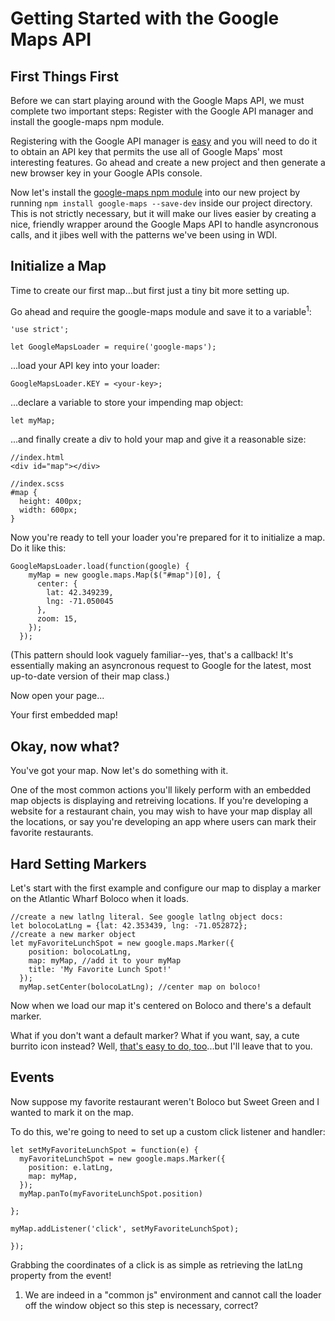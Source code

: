 # Getting Started with the Google Maps API

## First Things First

Before we can start playing around with the Google Maps API, we must complete two important steps: Register with the Google API manager and install the google-maps npm module.

Registering with the Google API manager is [easy](https://developers.google.com/maps/documentation/javascript/) and you will need to do it to obtain an API key that permits the use all of Google Maps' most interesting features. Go ahead and create a new project and then generate a new browser key in your Google APIs console.

Now let's install the [google-maps npm module](https://www.npmjs.com/package/google-maps) into our new project by running ```npm install google-maps --save-dev``` inside our project directory. This is not strictly necessary, but it will make our lives easier by creating a nice, friendly wrapper around the Google Maps API to handle asyncronous calls, and it jibes well with the patterns we've been using in WDI.

## Initialize a Map

Time to create our first map...but first just a tiny bit more setting up.

Go ahead and require the google-maps module and save it to a variable<sup>1</sup>:
```
'use strict';

let GoogleMapsLoader = require('google-maps');
```

...load your API key into your loader:
```
GoogleMapsLoader.KEY = <your-key>;
```
...declare a variable to store your impending map object:
```
let myMap;
```
...and finally create a div to hold your map and give it a reasonable size:
```
//index.html
<div id="map"></div>

//index.scss
#map {
  height: 400px;
  width: 600px;
}
```
Now you're ready to tell your loader you're prepared for it to initialize a map. Do it like this:

```
GoogleMapsLoader.load(function(google) {
    myMap = new google.maps.Map($("#map")[0], {
      center: {
        lat: 42.349239,
        lng: -71.050045
      },
      zoom: 15,
    });
  });
```

(This pattern should look vaguely familiar--yes, that's a callback! It's essentially making an asyncronous request to Google for the latest, most up-to-date version of their map class.)

Now open your page...

Your first embedded map!

## Okay, now what?

You've got your map. Now let's do something with it.

One of the most common actions you'll likely perform with an embedded map objects is displaying and retreiving locations. If you're developing a website for a restaurant chain, you may wish to have your map display all the locations, or say you're developing an app where users can mark their favorite restaurants.


## Hard Setting Markers

Let's start with the first example and configure our map to display a marker on the Atlantic Wharf Boloco when it loads.

```
//create a new latlng literal. See google latlng object docs:
let bolocoLatLng = {lat: 42.353439, lng: -71.052872};
//create a new marker object
let myFavoriteLunchSpot = new google.maps.Marker({
    position: bolocoLatLng,
    map: myMap, //add it to your myMap
    title: 'My Favorite Lunch Spot!'
  });
  myMap.setCenter(bolocoLatLng); //center map on boloco!
```

Now when we load our map it's centered on Boloco and there's a default marker.

What if you don't want a default marker? What if you want, say, a cute burrito icon instead? Well, [that's easy to do, too](https://developers.google.com/maps/documentation/javascript/markers#icons)...but I'll leave that to you.

## Events

Now suppose my favorite restaurant weren't Boloco but Sweet Green and I wanted to mark it on the map.

To do this, we're going to need to set up a custom click listener and handler:

```
let setMyFavoriteLunchSpot = function(e) {
  myFavoriteLunchSpot = new google.maps.Marker({
    position: e.latLng,
    map: myMap,
  });
  myMap.panTo(myFavoriteLunchSpot.position)

};

myMap.addListener('click', setMyFavoriteLunchSpot);

});
```

Grabbing the coordinates of a click is as simple as retrieving the latLng property from the event!

1. We are indeed in a "common js" environment and cannot call the loader off the window object so this step is necessary, correct?
